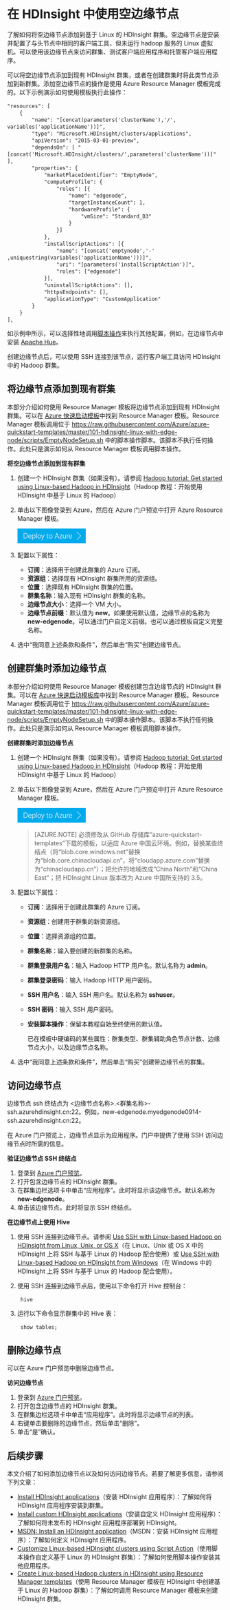 <!-- not suitable for Mooncake -->

<properties
    pageTitle="在 HDInsight 中使用空边缘节点 | Azure"
    description="如何将空边缘节点添加到可充当客户端的 HDInsight 群集，以及如何测试/托管 HDInsight 应用程序。"
    services="hdinsight"
    editor="cgronlun"
    manager="jhubbard"
    author="mumian"
    tags="azure-portal"
    documentationcenter="" />
<tags 
    ms.assetid="cdc7d1b4-15d7-4d4d-a13f-c7d3a694b4fb"
    ms.service="hdinsight"
    ms.workload="big-data"
    ms.tgt_pltfrm="na"
    ms.devlang="na"
    ms.topic="article"
    ms.date="12/14/2016"
    wacn.date="02/14/2017"
    ms.author="jgao" />

# 在 HDInsight 中使用空边缘节点
了解如何将空边缘节点添加到基于 Linux 的 HDInsight 群集。空边缘节点是安装并配置了与头节点中相同的客户端工具，但未运行 hadoop 服务的 Linux 虚拟机。可以使用该边缘节点来访问群集、测试客户端应用程序和托管客户端应用程序。

可以将空边缘节点添加到现有 HDInsight 群集，或者在创建群集时将此类节点添加到新群集。添加空边缘节点的操作是使用 Azure Resource Manager 模板完成的。以下示例演示如何使用模板执行此操作：

    "resources": [
        {
            "name": "[concat(parameters('clusterName'),'/', variables('applicationName'))]",
            "type": "Microsoft.HDInsight/clusters/applications",
            "apiVersion": "2015-03-01-preview",
            "dependsOn": [ "[concat('Microsoft.HDInsight/clusters/',parameters('clusterName'))]" ],
            "properties": {
                "marketPlaceIdentifier": "EmptyNode",
                "computeProfile": {
                    "roles": [{
                        "name": "edgenode",
                        "targetInstanceCount": 1,
                        "hardwareProfile": {
                            "vmSize": "Standard_D3"
                        }
                    }]
                },
                "installScriptActions": [{
                    "name": "[concat('emptynode','-' ,uniquestring(variables('applicationName')))]",
                    "uri": "[parameters('installScriptAction')]",
                    "roles": ["edgenode"]
                }],
                "uninstallScriptActions": [],
                "httpsEndpoints": [],
                "applicationType": "CustomApplication"
            }
        }
    ],

如示例中所示，可以选择性地调用[脚本操作](/documentation/articles/hdinsight-hadoop-customize-cluster-linux/)来执行其他配置，例如，在边缘节点中安装 [Apache Hue](/documentation/articles/hdinsight-hadoop-hue-linux/)。

创建边缘节点后，可以使用 SSH 连接到该节点，运行客户端工具访问 HDInsight 中的 Hadoop 群集。

## 将边缘节点添加到现有群集
本部分介绍如何使用 Resource Manager 模板将边缘节点添加到现有 HDInsight 群集。可以在 [Azure 快速启动模板](https://github.com/Azure/azure-quickstart-templates/tree/master/101-hdinsight-linux-with-edge-node/)中找到 Resource Manager 模板。Resource Manager 模板调用位于 https://raw.githubusercontent.com/Azure/azure-quickstart-templates/master/101-hdinsight-linux-with-edge-node/scripts/EmptyNodeSetup.sh 中的脚本操作脚本。该脚本不执行任何操作。此处只是演示如何从 Resource Manager 模板调用脚本操作。

**将空边缘节点添加到现有群集**

1. 创建一个 HDInsight 群集（如果没有）。请参阅 [Hadoop tutorial: Get started using Linux-based Hadoop in HDInsight](/documentation/articles/hdinsight-hadoop-linux-tutorial-get-started/)（Hadoop 教程：开始使用 HDInsight 中基于 Linux 的 Hadoop）
2. 单击以下图像登录到 Azure，然后在 Azure 门户预览中打开 Azure Resource Manager 模板。
   
    <a href="https://portal.azure.cn/#create/Microsoft.Template/uri/https%3A%2F%2Fraw.githubusercontent.com%2Fhdinsight%2FIaas-Applications%2Fmaster%2FEmptyNode%2Fazuredeploy.json" target="_blank"><img src="./media/hdinsight-apps-use-edge-node/deploy-to-azure.png" alt="Deploy to Azure"></a>
3. 配置以下属性：
   
    * **订阅**：选择用于创建此群集的 Azure 订阅。
    * **资源组**：选择现有 HDInsight 群集所用的资源组。
    * **位置**：选择现有 HDInsight 群集的位置。
    * **群集名称**：输入现有 HDInsight 群集的名称。
    * **边缘节点大小**：选择一个 VM 大小。
    * **边缘节点前缀**：默认值为 **new**。如果使用默认值，边缘节点的名称为 **new-edgenode**。可以通过门户自定义前缀。也可以通过模板自定义完整名称。
4. 选中“我同意上述条款和条件”，然后单击“购买”创建边缘节点。

## 创建群集时添加边缘节点
本部分介绍如何使用 Resource Manager 模板创建包含边缘节点的 HDInsight 群集。可以在 [Azure 快速启动模板库](https://github.com/Azure/azure-quickstart-templates/tree/master/101-hdinsight-linux-with-edge-node/)中找到 Resource Manager 模板。Resource Manager 模板调用位于 https://raw.githubusercontent.com/Azure/azure-quickstart-templates/master/101-hdinsight-linux-with-edge-node/scripts/EmptyNodeSetup.sh 中的脚本操作脚本。该脚本不执行任何操作。此处只是演示如何从 Resource Manager 模板调用脚本操作。

**创建群集时添加边缘节点**

1. 创建一个 HDInsight 群集（如果没有）。请参阅 [Hadoop tutorial: Get started using Linux-based Hadoop in HDInsight](/documentation/articles/hdinsight-hadoop-linux-tutorial-get-started/)（Hadoop 教程：开始使用 HDInsight 中基于 Linux 的 Hadoop）
2. 单击以下图像登录到 Azure，然后在 Azure 门户预览中打开 Azure Resource Manager 模板。
   
    <a href="https://portal.azure.cn/#create/Microsoft.Template/uri/https%3A%2F%2Fraw.githubusercontent.com%2FAzure%2Fazure-quickstart-templates%2Fmaster%2F101-hdinsight-linux-with-edge-node%2Fazuredeploy.json" target="_blank"><img src="./media/hdinsight-apps-use-edge-node/deploy-to-azure.png" alt="Deploy to Azure"></a>

    >[AZURE.NOTE] 必须修改从 GitHub 存储库“azure-quickstart-templates”下载的模板，以适应 Azure 中国云环境。例如，替换某些终结点（将“blob.core.windows.net”替换为“blob.core.chinacloudapi.cn”，将“cloudapp.azure.com”替换为“chinacloudapp.cn”）；把允许的地域改成“China North”和“China East”；把 HDInsight Linux 版本改为 Azure 中国所支持的 3.5。

3. 配置以下属性：
   
    * **订阅**：选择用于创建此群集的 Azure 订阅。
    * **资源组**：创建用于群集的新资源组。
    * **位置**：选择资源组的位置。
    * **群集名称**：输入要创建的新群集的名称。
    * **群集登录用户名**：输入 Hadoop HTTP 用户名。默认名称为 **admin**。
    * **群集登录密码**：输入 Hadoop HTTP 用户密码。
    * **SSH 用户名**：输入 SSH 用户名。默认名称为 **sshuser**。
    * **SSH 密码**：输入 SSH 用户密码。
    * **安装脚本操作**：保留本教程自始至终使用的默认值。
     
        已在模板中硬编码的某些属性：群集类型、群集辅助角色节点计数、边缘节点大小，以及边缘节点名称。
4. 选中“我同意上述条款和条件”，然后单击“购买”创建带边缘节点的群集。

## 访问边缘节点
边缘节点 ssh 终结点为 <边缘节点名称>.<群集名称>-ssh.azurehdinsight.cn:22。例如，new-edgenode.myedgenode0914-ssh.azurehdinsight.cn:22。

在 Azure 门户预览上，边缘节点显示为应用程序。门户中提供了使用 SSH 访问边缘节点时所需的信息。

**验证边缘节点 SSH 终结点**

1. 登录到 [Azure 门户预览](https://portal.azure.cn)。
2. 打开包含边缘节点的 HDInsight 群集。
3. 在群集边栏选项卡中单击“应用程序”。此时将显示该边缘节点。默认名称为 **new-edgenode**。
4. 单击该边缘节点。此时将显示 SSH 终结点。

**在边缘节点上使用 Hive**

1. 使用 SSH 连接到边缘节点。请参阅 [Use SSH with Linux-based Hadoop on HDInsight from Linux, Unix, or OS X](/documentation/articles/hdinsight-hadoop-linux-use-ssh-unix/)（在 Linux、Unix 或 OS X 中的 HDInsight 上将 SSH 与基于 Linux 的 Hadoop 配合使用）或 [Use SSH with Linux-based Hadoop on HDInsight from Windows](/documentation/articles/hdinsight-hadoop-linux-use-ssh-windows/)（在 Windows 中的 HDInsight 上将 SSH 与基于 Linux 的 Hadoop 配合使用）。
2. 使用 SSH 连接到边缘节点后，使用以下命令打开 Hive 控制台：
   
        hive
3. 运行以下命令显示群集中的 Hive 表：
   
        show tables;

## 删除边缘节点
可以在 Azure 门户预览中删除边缘节点。

**访问边缘节点**

1. 登录到 [Azure 门户预览](https://portal.azure.cn)。
2. 打开包含边缘节点的 HDInsight 群集。
3. 在群集边栏选项卡中单击“应用程序”。此时将显示边缘节点的列表。
4. 右键单击要删除的边缘节点，然后单击“删除”。
5. 单击“是”确认。

## 后续步骤
本文介绍了如何添加边缘节点以及如何访问边缘节点。若要了解更多信息，请参阅下列文章：

* [Install HDInsight applications](/documentation/articles/hdinsight-apps-install-applications/)（安装 HDInsight 应用程序）：了解如何将 HDInsight 应用程序安装到群集。
* [Install custom HDInsight applications](/documentation/articles/hdinsight-apps-install-custom-applications/)（安装自定义 HDInsight 应用程序）：了解如何将未发布的 HDInsight 应用程序部署到 HDInsight。
* [MSDN: Install an HDInsight application](https://msdn.microsoft.com/zh-cn/library/mt706515.aspx)（MSDN：安装 HDInsight 应用程序）：了解如何定义 HDInsight 应用程序。
* [Customize Linux-based HDInsight clusters using Script Action](/documentation/articles/hdinsight-hadoop-customize-cluster-linux/)（使用脚本操作自定义基于 Linux 的 HDInsight 群集）：了解如何使用脚本操作安装其他应用程序。
* [Create Linux-based Hadoop clusters in HDInsight using Resource Manager templates](/documentation/articles/hdinsight-hadoop-create-linux-clusters-arm-templates/)（使用 Resource Manager 模板在 HDInsight 中创建基于 Linux 的 Hadoop 群集）：了解如何调用 Resource Manager 模板来创建 HDInsight 群集。

<!---HONumber=Mooncake_1205_2016-->